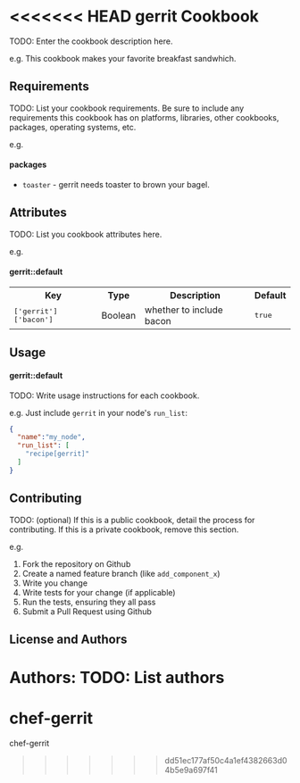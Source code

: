 <<<<<<< HEAD
gerrit Cookbook
===============
TODO: Enter the cookbook description here.

e.g.
This cookbook makes your favorite breakfast sandwhich.

Requirements
------------
TODO: List your cookbook requirements. Be sure to include any requirements this cookbook has on platforms, libraries, other cookbooks, packages, operating systems, etc.

e.g.
#### packages
- `toaster` - gerrit needs toaster to brown your bagel.

Attributes
----------
TODO: List you cookbook attributes here.

e.g.
#### gerrit::default
<table>
  <tr>
    <th>Key</th>
    <th>Type</th>
    <th>Description</th>
    <th>Default</th>
  </tr>
  <tr>
    <td><tt>['gerrit']['bacon']</tt></td>
    <td>Boolean</td>
    <td>whether to include bacon</td>
    <td><tt>true</tt></td>
  </tr>
</table>

Usage
-----
#### gerrit::default
TODO: Write usage instructions for each cookbook.

e.g.
Just include `gerrit` in your node's `run_list`:

```json
{
  "name":"my_node",
  "run_list": [
    "recipe[gerrit]"
  ]
}
```

Contributing
------------
TODO: (optional) If this is a public cookbook, detail the process for contributing. If this is a private cookbook, remove this section.

e.g.
1. Fork the repository on Github
2. Create a named feature branch (like `add_component_x`)
3. Write you change
4. Write tests for your change (if applicable)
5. Run the tests, ensuring they all pass
6. Submit a Pull Request using Github

License and Authors
-------------------
Authors: TODO: List authors
=======
chef-gerrit
===========

chef-gerrit
>>>>>>> dd51ec177af50c4a1ef4382663d04b5e9a697f41
